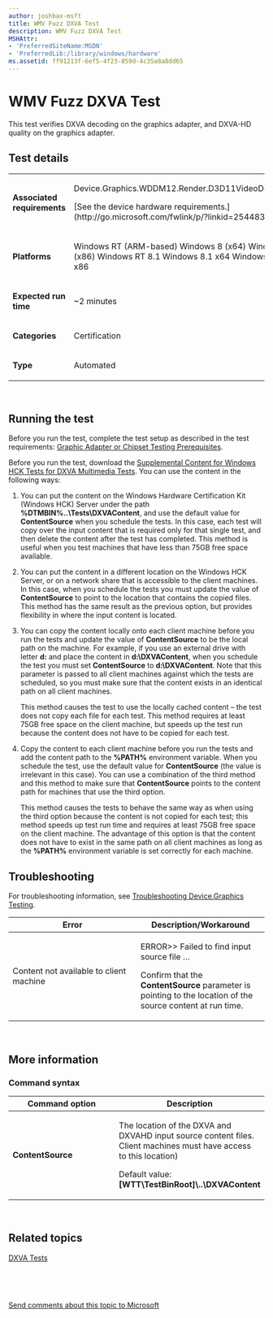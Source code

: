 ```yaml
---
author: joshbax-msft
title: WMV Fuzz DXVA Test
description: WMV Fuzz DXVA Test
MSHAttr:
- 'PreferredSiteName:MSDN'
- 'PreferredLib:/library/windows/hardware'
ms.assetid: ff91213f-6ef5-4f23-859d-4c35a8a8dd65
---
```


# WMV Fuzz DXVA Test


This test verifies DXVA decoding on the graphics adapter, and DXVA-HD quality on the graphics adapter.

## Test details


<table>
<colgroup>
<col width="50%" />
<col width="50%" />
</colgroup>
<tbody>
<tr class="odd">
<td><p><strong>Associated requirements</strong></p></td>
<td><p>Device.Graphics.WDDM12.Render.D3D11VideoDecoding</p>
<p>[See the device hardware requirements.](http://go.microsoft.com/fwlink/p/?linkid=254483)</p></td>
</tr>
<tr class="even">
<td><p><strong>Platforms</strong></p></td>
<td><p>Windows RT (ARM-based) Windows 8 (x64) Windows 8 (x86) Windows RT 8.1 Windows 8.1 x64 Windows 8.1 x86</p></td>
</tr>
<tr class="odd">
<td><p><strong>Expected run time</strong></p></td>
<td><p>~2 minutes</p></td>
</tr>
<tr class="even">
<td><p><strong>Categories</strong></p></td>
<td><p>Certification</p></td>
</tr>
<tr class="odd">
<td><p><strong>Type</strong></p></td>
<td><p>Automated</p></td>
</tr>
</tbody>
</table>

 

## Running the test


Before you run the test, complete the test setup as described in the test requirements: [Graphic Adapter or Chipset Testing Prerequisites](graphic-adapter-or-chipset-testing-prerequisites.md).

Before you run the test, download the [Supplemental Content for Windows HCK Tests for DXVA Multimedia Tests](http://go.microsoft.com/fwlink/p/?linkid=313180). You can use the content in the following ways:

1.  You can put the content on the Windows Hardware Certification Kit (Windows HCK) Server under the path **%DTMBIN%..\\Tests\\DXVAContent**, and use the default value for **ContentSource** when you schedule the tests. In this case, each test will copy over the input content that is required only for that single test, and then delete the content after the test has completed. This method is useful when you test machines that have less than 75GB free space available.

2.  You can put the content in a different location on the Windows HCK Server, or on a network share that is accessible to the client machines. In this case, when you schedule the tests you must update the value of **ContentSource** to point to the location that contains the copied files. This method has the same result as the previous option, but provides flexibility in where the input content is located.

3.  You can copy the content locally onto each client machine before you run the tests and update the value of **ContentSource** to be the local path on the machine. For example, if you use an external drive with letter **d:** and place the content in **d:\\DXVAContent**, when you schedule the test you must set **ContentSource** to **d:\\DXVAContent**. Note that this parameter is passed to all client machines against which the tests are scheduled, so you must make sure that the content exists in an identical path on all client machines.

    This method causes the test to use the locally cached content – the test does not copy each file for each test. This method requires at least 75GB free space on the client machine, but speeds up the test run because the content does not have to be copied for each test.

4.  Copy the content to each client machine before you run the tests and add the content path to the **%PATH%** environment variable. When you schedule the test, use the default value for **ContentSource** (the value is irrelevant in this case). You can use a combination of the third method and this method to make sure that **ContentSource** points to the content path for machines that use the third option.

    This method causes the tests to behave the same way as when using the third option because the content is not copied for each test; this method speeds up test run time and requires at least 75GB free space on the client machine. The advantage of this option is that the content does not have to exist in the same path on all client machines as long as the **%PATH%** environment variable is set correctly for each machine.

## Troubleshooting


For troubleshooting information, see [Troubleshooting Device.Graphics Testing](troubleshooting-devicegraphics-testing.md).

<table>
<colgroup>
<col width="50%" />
<col width="50%" />
</colgroup>
<thead>
<tr class="header">
<th>Error</th>
<th>Description/Workaround</th>
</tr>
</thead>
<tbody>
<tr class="odd">
<td><p>Content not available to client machine</p></td>
<td><p>ERROR&gt;&gt; Failed to find input source file …</p>
<p>Confirm that the <strong>ContentSource</strong> parameter is pointing to the location of the source content at run time.</p></td>
</tr>
</tbody>
</table>

 

## More information


### Command syntax

<table>
<colgroup>
<col width="50%" />
<col width="50%" />
</colgroup>
<thead>
<tr class="header">
<th>Command option</th>
<th>Description</th>
</tr>
</thead>
<tbody>
<tr class="odd">
<td><p><strong>ContentSource</strong></p></td>
<td><p>The location of the DXVA and DXVAHD input source content files. Client machines must have access to this location)</p>
<p>Default value: <strong>[WTT\TestBinRoot]\..\DXVAContent</strong></p></td>
</tr>
</tbody>
</table>

 

## Related topics


[DXVA Tests](dxva-tests.md)

 

 

[Send comments about this topic to Microsoft](mailto:wsddocfb@microsoft.com?subject=Documentation%20feedback%20%5Bp_hck\p_hck%5D:%20WMV%20Fuzz%20DXVA%20Test%20%20RELEASE:%20%284/27/2016%29&body=%0A%0APRIVACY%20STATEMENT%0A%0AWe%20use%20your%20feedback%20to%20improve%20the%20documentation.%20We%20don't%20use%20your%20email%20address%20for%20any%20other%20purpose,%20and%20we'll%20remove%20your%20email%20address%20from%20our%20system%20after%20the%20issue%20that%20you're%20reporting%20is%20fixed.%20While%20we're%20working%20to%20fix%20this%20issue,%20we%20might%20send%20you%20an%20email%20message%20to%20ask%20for%20more%20info.%20Later,%20we%20might%20also%20send%20you%20an%20email%20message%20to%20let%20you%20know%20that%20we've%20addressed%20your%20feedback.%0A%0AFor%20more%20info%20about%20Microsoft's%20privacy%20policy,%20see%20http://privacy.microsoft.com/default.aspx. "Send comments about this topic to Microsoft")





